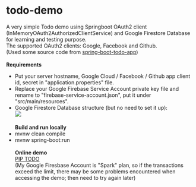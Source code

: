 # todo-demo
A very simple Todo demo using Springboot OAuth2 client (InMemoryOAuth2AuthorizedClientService) and Google Firestore Database for learning and testing purpose.<br />
The supported OAuth2 clients: Google, Facebook and Github.<br />
(Used some source code from <a href="https://github.com/sohamds1/spring-boot-todo-app">spring-boot-todo-app</a>)<br />
<br />
<b>Requirements</b><br />
- Put your server hostname, Google Cloud / Facebook / Github app client id, secret in "application.properties" file.<br />
- Replace your Google Firebase Service Account private key file and rename to "firebase-service-account.json", put it under "src/main/resources".<br />
- Google Firestore Database structure (but no need to set it up):<br />
<img src="https://firebasestorage.googleapis.com/v0/b/todo-5b5f4.appspot.com/o/todo-demo%2Ftodo-firebase-db-structure.jpg?alt=media&token=560f4d22-b4bb-47b2-af25-05912d4201dd" /><br /><br />
<b>Build and run locally</b><br />
- mvnw clean compile<br />
- mvnw spring-boot:run<br /><br />
<b>Online demo</b><br />
<a href="https://pip-todo-thkfg6rqga-uc.a.run.app/">PIP TODO</a><br />
(My Google Firesbase Account is "Spark" plan, so if the transactions exceed the limit, there may be some problems encountered when accessing the demo; then need to try again later)
